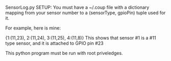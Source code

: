 SensorLog.py SETUP:
You must have a ~/.coup file with a dictionary mapping from your sensor number
to a (sensorType, gpioPin) tuple used for it.

For example, here is mine:

{1:(11,23), 2:(11,24), 3:(11,25), 4:(11,8)}
This shows that sensor #1 is a #11 type sensor, and it is attached to GPIO pin #23

This python program must be run with root priveledges.

